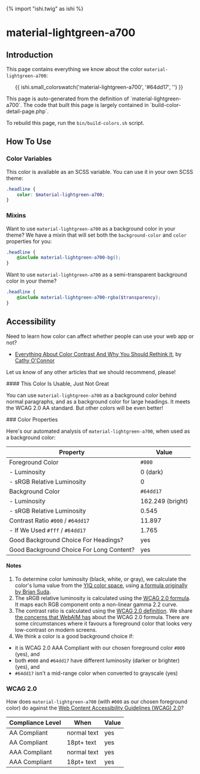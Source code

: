 {% import "ishi.twig" as ishi %}
# material-lightgreen-a700

## Introduction

This page contains everything we know about the color `material-lightgreen-a700`:

<div class="grid">
    <div class="cell">
        <div class="swatch">
            <ul>
                {{ ishi.small_colorswatch('material-lightgreen-a700', '#64dd17', '') }}
            </ul>
        </div>
    </div>
</div>

<div class="callout callout--info" markdown="1">
This page is auto-generated from the definition of `material-lightgreen-a700`. The code that built this page is largely contained in `build-color-detail-page.php`.

To rebuild this page, run the `bin/build-colors.sh` script.
</div>

## How To Use

### Color Variables

This color is available as an SCSS variable. You can use it in your own SCSS theme:

```scss
.headline {
    color: $material-lightgreen-a700;
}
```

### Mixins

Want to use `material-lightgreen-a700` as a background color in your theme? We have a mixin that will set both the `background-color` and `color` properties for you:

```scss
.headline {
    @include material-lightgreen-a700-bg();
}
```

Want to use `material-lightgreen-a700` as a semi-transparent background color in your theme?

```scss
.headline {
    @include material-lightgreen-a700-rgba($transparency);
}
```

## Accessibility

Need to learn how color can affect whether people can use your web app or not?

* [Everything About Color Contrast And Why You Should Rethink It](https://www.smashingmagazine.com/2014/10/color-contrast-tips-and-tools-for-accessibility/), by [Cathy O'Connor](http://www.twitter.com/cagocon)

Let us know of any other articles that we should recommend, please!
<div class="callout callout--warning" markdown="1">
#### This Color Is Usable, Just Not Great

You can use `material-lightgreen-a700` as a background color behind normal paragraphs, and as a background color for large headings. It meets the WCAG 2.0 AA standard. But other colors will be even better!
</div>
### Color Properties

Here's our automated analysis of `material-lightgreen-a700`, when used as a background color:

Property | Value
---------|------
Foreground Color | `#000`
- Luminosity | 0 (dark)
- sRGB Relative Luminosity | 0
Background Color | `#64dd17`
- Luminosity | 162.249 (bright)
- sRGB Relative Luminosity | 0.545
Contrast Ratio `#000` / `#64dd17` | 11.897
- If We Used `#fff` / `#64dd17` | 1.765
Good Background Choice For Headings? | yes
Good Background Choice For Long Content? | yes

#### Notes

1. To determine color luminosity (black, white, or gray), we calculate the color's luma value from the [YIQ color space](https://en.wikipedia.org/wiki/YIQ), using [a formula originally by Brian Suda](https://24ways.org/2010/calculating-color-contrast/).
1. The sRGB relative luminosity is calculated using the [WCAG 2.0 formula](https://www.w3.org/TR/WCAG20/#relativeluminancedef). It maps each RGB component onto a non-linear gamma 2.2 curve.
1. The contrast ratio is calculated using the [WCAG 2.0 definition](https://www.w3.org/TR/2008/REC-WCAG20-20081211/#contrast-ratiodef). We share [the concerns that WebAIM has](http://webaim.org/blog/wcag-2-1-feedback/) about the WCAG 2.0 formula. There are some circumstances where it favours a foreground color that looks very low-contrast on modern screens.
1. We think a color is a good background choice if:
  - it is WCAG 2.0 AAA Compliant with our chosen foreground color `#000` (yes), and
  - both `#000` and `#64dd17` have different luminosity (darker or brighter) (yes), and
  - `#64dd17` isn't a mid-range color when converted to grayscale (yes)

### WCAG 2.0

How does `material-lightgreen-a700` (with `#000` as our chosen foreground color) do against the [Web Content Accessibility Guidelines (WCAG) 2.0](https://www.w3.org/TR/WCAG20/)?

Compliance Level | When | Value
-----------------|------|------
AA Compliant | normal text | yes
AA Compliant | 18pt+ text | yes
AAA Compliant | normal text | yes
AAA Compliant | 18pt+ text | yes